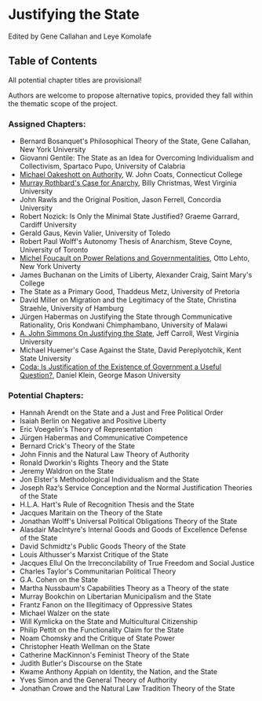 # Justifying the State

Edited by Gene Callahan and Leye Komolafe


## Table of Contents

All potential chapter titles are provisional!

Authors are welcome to propose alternative topics, provided they fall
within the thematic scope of the project.

### Assigned Chapters:

- Bernard Bosanquet's Philosophical Theory of the State, Gene Callahan, New York University
- Giovanni Gentile: The State as an Idea for Overcoming Individualism and Collectivism, Spartaco Pupo, University of Calabria
- [Michael Oakeshott on Authority](abstracts/oakeshott.md), W. John Coats, Connecticut College
- [Murray Rothbard's Case for Anarchy](abstracts/rothbard.md), Billy Christmas, West Virginia University
- John Rawls and the Original Position, Jason Ferrell, Concordia University
- Robert Nozick: Is Only the Minimal State Justified? Graeme Garrard, Cardiff University
- Gerald Gaus, Kevin Valier, University of Toledo
- Robert Paul Wolff's Autonomy Thesis of Anarchism, Steve Coyne, University of Toronto
- [Michel Foucault on Power Relations and Governmentalities](abstracts/focault.md), Otto Lehto, New York Univerty
- James Buchanan on the Limits of Liberty, Alexander Craig, Saint Mary's College
- The State as a Primary Good, Thaddeus Metz, University of Pretoria
- David Miller on Migration and the Legitimacy of the State, Christina Straehle, University of Hamburg
- Jürgen Habermas on Justifying the State through Communicative Rationality, Oris Kondwani Chimphambano, University of Malawi
- [A. John Simmons On Justifying the State](abstracts/simmons.md), Jeff Carroll, West Virginia University
- Michael Huemer's Case Against the State, David Pereplyotchik, Kent State University
- [Coda: Is Justification of the Existence of Government a Useful Question?](abstracts/coda.md), Daniel Klein, George Mason University

### Potential Chapters:

- Hannah Arendt on the State and a Just and Free Political Order
- Isaiah Berlin on Negative and Positive Liberty
- Eric Voegelin's Theory of Representation
- Jürgen Habermas and Communicative Competence
- Bernard Crick's Theory of the State
- John Finnis and the Natural Law Theory of Authority 
- Ronald Dworkin's Rights Theory and the State
- Jeremy Waldron on the State
- Jon Elster's Methodological Individualism and the State
- Joseph Raz’s Service Conception and the Normal Justification Theories of the State
- H.L.A. Hart's Rule of Recognition Thesis and the State
- Jacques Maritain on the Theory of the State
- Jonathan Wolff's Universal Political Obligations Theory of the State
- Alasdair MacIntyre's Internal Goods and Goods of Excellence Defense of the State
- David Schmidtz's Public Goods Theory of the State
- Louis Althusser's Marxist Critique of the State
- Jacques Ellul On the Irreconcilability of True Freedom and Social Justice
- Charles Taylor's Communitarian Political Theory
- G.A. Cohen on the State
- Martha Nussbaum's Capabilities Theory as a Theory of the state
- Murray Bookchin on Libertarian Municipalism and the State
- Frantz Fanon on the Illegitimacy of Oppressive States
- Michael Walzer on the state
- Will Kymlicka on the State and Multicultural Citizenship
- Philip Pettit on the Functionality Claim for the State
- Noam Chomsky and the Critique of State Power
- Christopher Heath Wellman on the State
- Catherine MacKinnon's Feminist Theory of the State
- Judith Butler's Discourse on the State
- Kwame Anthony Appiah on Identity, the Nation, and the State
- Yves Simon and the General Theory of Authority 
- Jonathan Crowe and the Natural Law Tradition Theory of the State
